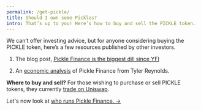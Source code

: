 ```yaml
---
permalink: /get-pickle/
title: Should I own some Pickles?
intro: That’s up to you! Here’s how to buy and sell the PICKLE token.
---
```


We can’t offer investing advice, but for anyone considering buying the PICKLE token, here’s a few resources published by other investors.

1. The blog post, [Pickle Finance is the biggest dill since YFI](https://medium.com/@coinsweetmike/pickle-finance-is-the-biggest-dill-since-yfi-learn-why-8a76c828c1a4)

2. An [economic analysis](https://twitter.com/tbr90/status/1306763067523506176?s=21) of Pickle Finance from Tyler Reynolds.

**Where to buy and sell?** For those wishing to purchase or sell PICKLE tokens, they currently [trade on Uniswap](https://uniswap.info/pair/0xdc98556Ce24f007A5eF6dC1CE96322d65832A819).

Let's now look at [who runs Pickle Finance. →](/who-is-pickle/)